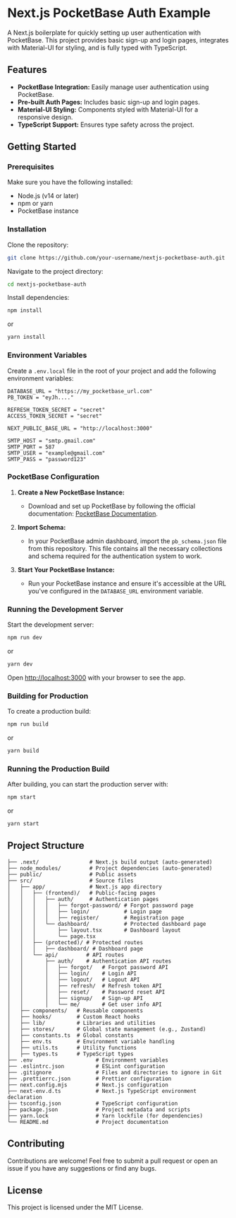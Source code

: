 # Next.js PocketBase Auth Example

A Next.js boilerplate for quickly setting up user authentication with PocketBase. This project provides basic sign-up and login pages, integrates with Material-UI for styling, and is fully typed with TypeScript.

## Features

- **PocketBase Integration:** Easily manage user authentication using PocketBase.
- **Pre-built Auth Pages:** Includes basic sign-up and login pages.
- **Material-UI Styling:** Components styled with Material-UI for a responsive design.
- **TypeScript Support:** Ensures type safety across the project.

## Getting Started

### Prerequisites

Make sure you have the following installed:

- Node.js (v14 or later)
- npm or yarn
- PocketBase instance

### Installation

Clone the repository:

```bash
git clone https://github.com/your-username/nextjs-pocketbase-auth.git
```

Navigate to the project directory:

```bash
cd nextjs-pocketbase-auth
```

Install dependencies:

```bash
npm install
```

or

```bash
yarn install
```

### Environment Variables

Create a `.env.local` file in the root of your project and add the following environment variables:

```env
DATABASE_URL = "https://my_pocketbase_url.com"
PB_TOKEN = "eyJh...."

REFRESH_TOKEN_SECRET = "secret"
ACCESS_TOKEN_SECRET = "secret"

NEXT_PUBLIC_BASE_URL = "http://localhost:3000"

SMTP_HOST = "smtp.gmail.com"
SMTP_PORT = 587
SMTP_USER = "example@gmail.com"
SMTP_PASS = "password123"
```

### PocketBase Configuration

1. **Create a New PocketBase Instance:**

   - Download and set up PocketBase by following the official documentation: [PocketBase Documentation](https://pocketbase.io/docs/).

2. **Import Schema:**

   - In your PocketBase admin dashboard, import the `pb_schema.json` file from this repository. This file contains all the necessary collections and schema required for the authentication system to work.

3. **Start Your PocketBase Instance:**
   - Run your PocketBase instance and ensure it's accessible at the URL you've configured in the `DATABASE_URL` environment variable.

### Running the Development Server

Start the development server:

```bash
npm run dev
```

or

```bash
yarn dev
```

Open [http://localhost:3000](http://localhost:3000) with your browser to see the app.

### Building for Production

To create a production build:

```bash
npm run build
```

or

```bash
yarn build
```

### Running the Production Build

After building, you can start the production server with:

```bash
npm start
```

or

```bash
yarn start
```

## Project Structure

```plaintext
├── .next/                # Next.js build output (auto-generated)
├── node_modules/         # Project dependencies (auto-generated)
├── public/               # Public assets
├── src/                  # Source files
│   ├── app/              # Next.js app directory
│   │   ├── (frontend)/   # Public-facing pages
│   │   │   ├── auth/     # Authentication pages
│   │   │   │   ├── forgot-password/ # Forgot password page
│   │   │   │   ├── login/           # Login page
│   │   │   │   ├── register/        # Registration page
│   │   │   └── dashboard/           # Protected dashboard page
│   │   │       ├── layout.tsx       # Dashboard layout
│   │   │       └── page.tsx
│   │   ├── (protected)/ # Protected routes
│   │   │   ├── dashboard/ # Dashboard page
│   │   └── api/         # API routes
│   │       ├── auth/    # Authentication API routes
│   │       │   ├── forgot/   # Forgot password API
│   │       │   ├── login/    # Login API
│   │       │   ├── logout/   # Logout API
│   │       │   ├── refresh/  # Refresh token API
│   │       │   ├── reset/    # Password reset API
│   │       │   ├── signup/   # Sign-up API
│   │       │   └── me/       # Get user info API
│   ├── components/   # Reusable components
│   ├── hooks/        # Custom React hooks
│   ├── lib/          # Libraries and utilities
│   ├── stores/       # Global state management (e.g., Zustand)
│   ├── constants.ts  # Global constants
│   ├── env.ts        # Environment variable handling
│   ├── utils.ts      # Utility functions
│   ├── types.ts      # TypeScript types
├── .env                    # Environment variables
├── .eslintrc.json          # ESLint configuration
├── .gitignore              # Files and directories to ignore in Git
├── .prettierrc.json        # Prettier configuration
├── next.config.mjs         # Next.js configuration
├── next-env.d.ts           # Next.js TypeScript environment declaration
├── tsconfig.json           # TypeScript configuration
├── package.json            # Project metadata and scripts
├── yarn.lock               # Yarn lockfile (for dependencies)
└── README.md               # Project documentation
```

## Contributing

Contributions are welcome! Feel free to submit a pull request or open an issue if you have any suggestions or find any bugs.

## License

This project is licensed under the MIT License.
